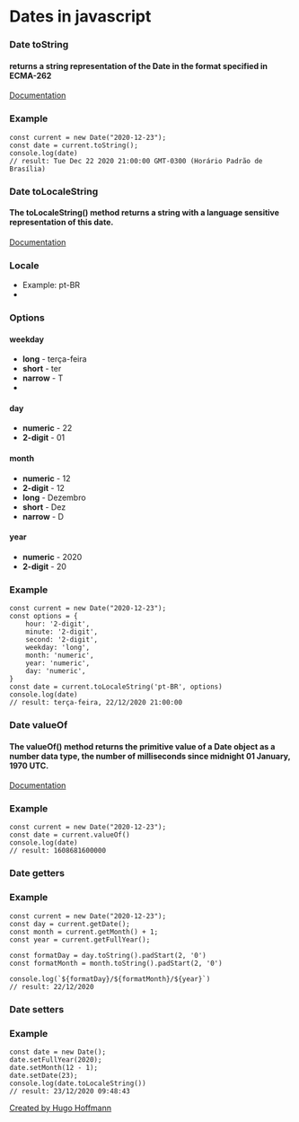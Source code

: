 # **Dates in javascript**

### **Date toString**
#### returns a string representation of the Date in the format specified in ECMA-262
[Documentation](https://developer.mozilla.org/en-US/docs/Web/JavaScript/Reference/Global_Objects/Date/toString)

### Example
```
const current = new Date("2020-12-23");
const date = current.toString();
console.log(date)
// result: Tue Dec 22 2020 21:00:00 GMT-0300 (Horário Padrão de Brasília)
```

### **Date toLocaleString**
#### The toLocaleString() method returns a string with a language sensitive representation of this date.
[Documentation](https://developer.mozilla.org/en-US/docs/Web/JavaScript/Reference/Global_Objects/Date/toLocaleString)
### **Locale**
- Example: pt-BR
- 
### **Options**

#### **weekday**
- **long** - terça-feira
- **short** - ter
- **narrow** - T
- 
#### **day**
- **numeric** - 22
- **2-digit** - 01

#### **month**
- **numeric** - 12
- **2-digit** - 12
- **long** - Dezembro
- **short** - Dez
- **narrow** - D

#### **year**
- **numeric** - 2020
- **2-digit** - 20

### Example
```
const current = new Date("2020-12-23");
const options = {
    hour: '2-digit',
    minute: '2-digit',
    second: '2-digit',
    weekday: 'long',
    month: 'numeric',
    year: 'numeric',
    day: 'numeric',
}
const date = current.toLocaleString('pt-BR', options)
console.log(date)
// result: terça-feira, 22/12/2020 21:00:00
```

### **Date valueOf**
#### The valueOf() method returns the primitive value of a Date object as a number data type, the number of milliseconds since midnight 01 January, 1970 UTC.
[Documentation](https://developer.mozilla.org/en-US/docs/Web/JavaScript/Reference/Global_Objects/Date/toString)

### Example
```
const current = new Date("2020-12-23");
const date = current.valueOf()
console.log(date)
// result: 1608681600000
```

### **Date getters**

### Example
```
const current = new Date("2020-12-23");
const day = current.getDate();
const month = current.getMonth() + 1;
const year = current.getFullYear();

const formatDay = day.toString().padStart(2, '0')
const formatMonth = month.toString().padStart(2, '0')

console.log(`${formatDay}/${formatMonth}/${year}`)
// result: 22/12/2020
```


### **Date setters**

### Example
```
const date = new Date();
date.setFullYear(2020);
date.setMonth(12 - 1);
date.setDate(23);
console.log(date.toLocaleString())
// result: 23/12/2020 09:48:43
```

[Created by Hugo Hoffmann](https://www.linkedin.com/in/hugohoffmann035/)